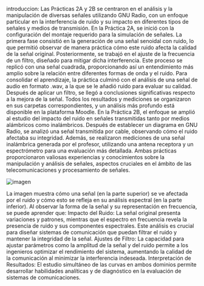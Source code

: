 introduccion:
Las Prácticas 2A y 2B se centraron en el análisis y la manipulación de diversas señales utilizando GNU Radio, con un enfoque particular en la interferencia de ruido y su impacto en diferentes tipos de señales y medios de transmisión.
En la Práctica 2A, se inició con la configuración del montaje requerido para la simulación de señales. La primera fase consistió en la generación de una señal senoidal con ruido, lo que permitió observar de manera práctica cómo este ruido afecta la calidad de la señal original. Posteriormente, se trabajó en el ajuste de la frecuencia de un filtro, diseñado para mitigar dicha interferencia. Este proceso se replicó con una señal cuadrada, proporcionando así un entendimiento más amplio sobre la relación entre diferentes formas de onda y el ruido.
Para consolidar el aprendizaje, la práctica culminó con el análisis de una señal de audio en formato .wav, a la que se le añadió ruido para evaluar su calidad. Después de aplicar un filtro, se llegó a conclusiones significativas respecto a la mejora de la señal. Todos los resultados y mediciones se organizaron en sus carpetas correspondientes, y un análisis más profundo está disponible en la plataforma Moodle.
En la Práctica 2B, el enfoque se amplió al estudio del impacto del ruido en señales transmitidas tanto por medios alámbricos como inalámbricos. Después de establecer un diagrama en GNU Radio, se analizó una señal transmitida por cable, observando cómo el ruido afectaba su integridad. Además, se realizaron mediciones de una señal inalámbrica generada por el profesor, utilizando una antena receptora y un espectrómetro para una evaluación más detallada.
Ambas prácticas proporcionaron valiosas experiencias y conocimientos sobre la manipulación y análisis de señales, aspectos cruciales en el ámbito de las telecomunicaciones y procesamiento de señales.

![imagen](https://github.com/user-attachments/assets/f7cd9d4d-703d-4059-9214-365e05f13ac6)

La imagen muestra cómo una señal (en la parte superior) se ve afectada por el ruido y cómo esto se refleja en su análisis espectral (en la parte inferior). Al observar la forma de la señal y su representación en frecuencia, se puede aprender que:
Impacto del Ruido: La señal original presenta variaciones y patrones, mientras que el espectro en frecuencia revela la presencia de ruido y sus componentes espectrales. Este análisis es crucial para diseñar sistemas de comunicación que puedan filtrar el ruido y mantener la integridad de la señal.
Ajustes de Filtro: La capacidad para ajustar parámetros como la amplitud de la señal y del ruido permite a los ingenieros optimizar el rendimiento del sistema, aumentando la calidad de la comunicación al minimizar la interferencia indeseada.
Interpretación de Resultados: El estudio simultáneo de las curvas en ambos dominios permite desarrollar habilidades analíticas y de diagnóstico en la evaluación de sistemas de comunicaciones.

